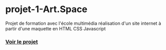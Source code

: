 # projet-1-Art.Space
Projet de formation avec l'école multimédia réalisation d'un site internet à partir d'une maquette en HTML CSS Javascript

### [Voir le projet](https://assadi-dev.github.io/projet-1-Art.Space/)
